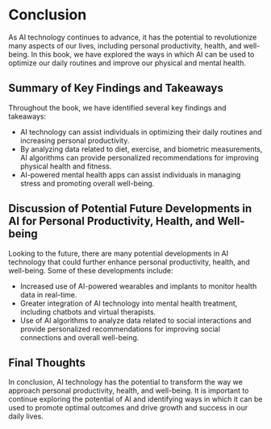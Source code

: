 Conclusion
==========

As AI technology continues to advance, it has the potential to revolutionize many aspects of our lives, including personal productivity, health, and well-being. In this book, we have explored the ways in which AI can be used to optimize our daily routines and improve our physical and mental health.

Summary of Key Findings and Takeaways
-------------------------------------

Throughout the book, we have identified several key findings and takeaways:

* AI technology can assist individuals in optimizing their daily routines and increasing personal productivity.
* By analyzing data related to diet, exercise, and biometric measurements, AI algorithms can provide personalized recommendations for improving physical health and fitness.
* AI-powered mental health apps can assist individuals in managing stress and promoting overall well-being.

Discussion of Potential Future Developments in AI for Personal Productivity, Health, and Well-being
---------------------------------------------------------------------------------------------------

Looking to the future, there are many potential developments in AI technology that could further enhance personal productivity, health, and well-being. Some of these developments include:

* Increased use of AI-powered wearables and implants to monitor health data in real-time.
* Greater integration of AI technology into mental health treatment, including chatbots and virtual therapists.
* Use of AI algorithms to analyze data related to social interactions and provide personalized recommendations for improving social connections and overall well-being.

Final Thoughts
--------------

In conclusion, AI technology has the potential to transform the way we approach personal productivity, health, and well-being. It is important to continue exploring the potential of AI and identifying ways in which it can be used to promote optimal outcomes and drive growth and success in our daily lives.
